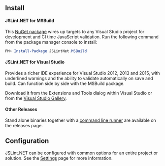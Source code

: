 ## Install

#### JSLint.NET for MSBuild

This [NuGet package](https://www.nuget.org/packages/JSLintNet.MSBuild/) wires up targets to any Visual Studio project for development and CI time JavaScript validation. Run the following command from the package manager console to install:

```PowerShell
PM> Install-Package JSLintNet.MSBuild
```

#### JSLint.NET for Visual Studio

Provides a richer IDE experience for Visual Studio 2012, 2013 and 2015, with underlined warnings and the ability to validate automatically on save and build. Can function side by side with the MSBuild package.

Download it from the Extensions and Tools dialog within Visual Studio or from the [Visual Studio Gallery](http://visualstudiogallery.msdn.microsoft.com/ede12aa8-0f80-4e6f-b15c-7a8b3499370e).

#### Other Releases

Stand alone binaries together with a [command line runner](wiki/Console-Options) are available on the releases page.

## Configuration

JSLint.NET can be configured with common options for an entire project or solution. See the [Settings](wiki/JSLint.NET-Settings) page for more information.